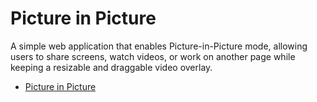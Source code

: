 # Picture in Picture

A simple web application that enables Picture-in-Picture mode, allowing users to share screens, watch videos, or work on another page while keeping a resizable and draggable video overlay.

- [Picture in Picture](https://natko22.github.io/---template-picture-in-picture/)
